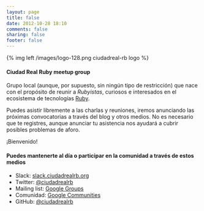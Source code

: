 ```yaml
---
layout: page
title: false
date: 2012-10-28 18:10
comments: false
sharing: false
footer: false
---
```


{% img left /images/logo-128.png ciudadreal-rb logo %}

#### Ciudad Real Ruby meetup group

Grupo local (aunque, por supuesto, sin ningún tipo de restricción) que nace con el propósito de reunir a *Rubyistas*, curiosos e interesados en el ecosistema de tecnologías [Ruby](http://ruby-lang.org).

Puedes asistir libremente a las charlas y reuniones, iremos anunciando las próximas convocatorias a través del blog y otros medios. No es necesario que te registres, aunque anunciar tu asistencia nos ayudará a cubrir posibles problemas de aforo.

¡Bienvenido!

#### Puedes mantenerte al día o participar en la comunidad a través de estos medios

* Slack: [slack.ciudadrealrb.org](http://slack.ciudadrealrb.org)
* Twitter: [@ciudadrealrb](http://twitter.com/ciudadrealrb)
* Mailing list: [Google Groups](http://groups.google.com/group/ciudadrealrb/)
* Comunidad: [Google Communities](https://plus.google.com/communities/103528824980643486085)
* GitHub: [@ciudadrealrb](http://github.com/ciudadrealrb)
